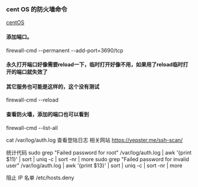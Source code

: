 ### cent OS 的防火墙命令
[centOS](../centOS)

#### 添加端口。

firewall-cmd --permanent --add-port=3690/tcp

#### 永久打开端口好像需要reload一下，临时打开好像不用，如果用了reload临时打开的端口就失效了
#### 其它服务也可能是这样的，这个没有测试
firewall-cmd --reload

#### 查看防火墙，添加的端口也可以看到
firewall-cmd --list-all

cat /var/log/auth.log  查看登陆日志 相关网站 https://yepster.me/ssh-scan/

统计代码 sudo grep "Failed password for root" /var/log/auth.log | awk '{print $11}' | sort | uniq -c | sort -nr | more
sudo grep "Failed password for invalid user" /var/log/auth.log | awk '{print $13}' | sort | uniq -c | sort -nr | more

阻止 IP 名单 /etc/hosts.deny



